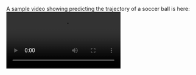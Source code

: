 A sample video showing predicting the trajectory of a soccer ball is here: <video src="test/ext_clip_0_boxed.mp4" controls>
  Your browser does not support the video tag.
</video>
